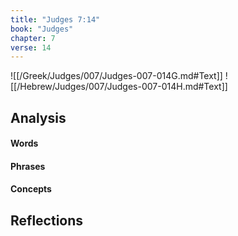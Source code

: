 ```yaml
---
title: "Judges 7:14"
book: "Judges"
chapter: 7
verse: 14
---
```

![[/Greek/Judges/007/Judges-007-014G.md#Text]]
![[/Hebrew/Judges/007/Judges-007-014H.md#Text]]

## Analysis

#### Words

#### Phrases

#### Concepts

## Reflections
